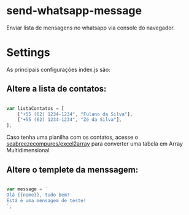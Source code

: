 # send-whatsapp-message
Enviar lista de mensagens no whatsapp via console do navegador.


# Settings

As principais configurações index.js são:

## Altere a lista de contatos: 
```js

var listaContatos = [
    ["+55 (62) 1234-1234", "Fulano da Silva"], 
    ["+55 (62) 1234-1234", "Zé da Silva"], 
];

```

Caso tenha uma planilha com os contatos, acesse o [seabreezecompures/excel2array](https://www.seabreezecomputers.com/excel2array/) para converter uma tabela em Array Multidimensional


## Altere o templete da menssagem: 

```js

var message = `
Olá {{nome}}, tudo bem?
Está é uma mensagem de teste!
`;

```
